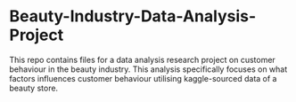 # Beauty-Industry-Data-Analysis-Project
This repo contains files for a data analysis research project on customer behaviour in the beauty industry. This analysis specifically focuses on what factors influences customer behaviour utilising kaggle-sourced data of a beauty store.
